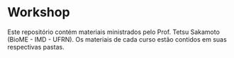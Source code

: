 # Workshop

Este repositório contém materiais ministrados pelo Prof. Tetsu Sakamoto (BioME - IMD - UFRN). 
Os materiais de cada curso estão contidos em suas respectivas pastas.
